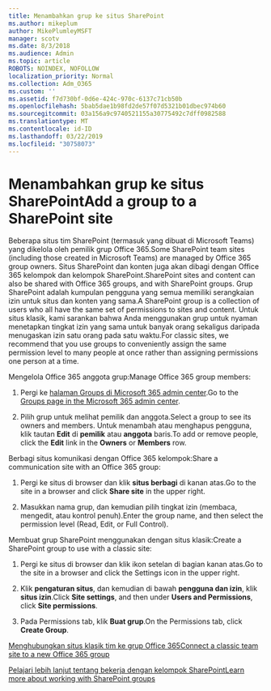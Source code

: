 ```yaml
---
title: Menambahkan grup ke situs SharePoint
ms.author: mikeplum
author: MikePlumleyMSFT
manager: scotv
ms.date: 8/3/2018
ms.audience: Admin
ms.topic: article
ROBOTS: NOINDEX, NOFOLLOW
localization_priority: Normal
ms.collection: Adm_O365
ms.custom: ''
ms.assetid: f7d730bf-0d6e-424c-970c-6137c71cb50b
ms.openlocfilehash: 5bab5dae1b98fd2de57f07d5321b01dbec974b60
ms.sourcegitcommit: 03a156a9c9740521155a30775492c7dff0982588
ms.translationtype: MT
ms.contentlocale: id-ID
ms.lasthandoff: 03/22/2019
ms.locfileid: "30758073"
---
```

# <a name="add-a-group-to-a-sharepoint-site"></a><span data-ttu-id="72b5b-102">Menambahkan grup ke situs SharePoint</span><span class="sxs-lookup"><span data-stu-id="72b5b-102">Add a group to a SharePoint site</span></span>

<span data-ttu-id="72b5b-103">Beberapa situs tim SharePoint (termasuk yang dibuat di Microsoft Teams) yang dikelola oleh pemilik grup Office 365.</span><span class="sxs-lookup"><span data-stu-id="72b5b-103">Some SharePoint team sites (including those created in Microsoft Teams) are managed by Office 365 group owners.</span></span> <span data-ttu-id="72b5b-104">Situs SharePoint dan konten juga akan dibagi dengan Office 365 kelompok dan kelompok SharePoint.</span><span class="sxs-lookup"><span data-stu-id="72b5b-104">SharePoint sites and content can also be shared with Office 365 groups, and with SharePoint groups.</span></span> <span data-ttu-id="72b5b-105">Grup SharePoint adalah kumpulan pengguna yang semua memiliki serangkaian izin untuk situs dan konten yang sama.</span><span class="sxs-lookup"><span data-stu-id="72b5b-105">A SharePoint group is a collection of users who all have the same set of permissions to sites and content.</span></span> <span data-ttu-id="72b5b-106">Untuk situs klasik, kami sarankan bahwa Anda menggunakan grup untuk nyaman menetapkan tingkat izin yang sama untuk banyak orang sekaligus daripada menugaskan izin satu orang pada satu waktu.</span><span class="sxs-lookup"><span data-stu-id="72b5b-106">For classic sites, we recommend that you use groups to conveniently assign the same permission level to many people at once rather than assigning permissions one person at a time.</span></span>
  
<span data-ttu-id="72b5b-107">Mengelola Office 365 anggota grup:</span><span class="sxs-lookup"><span data-stu-id="72b5b-107">Manage Office 365 group members:</span></span>
  
1. <span data-ttu-id="72b5b-108">Pergi ke [halaman Groups di Microsoft 365 admin center](https://portal.office.com/adminportal/home#/groups).</span><span class="sxs-lookup"><span data-stu-id="72b5b-108">Go to the [Groups page in the Microsoft 365 admin center](https://portal.office.com/adminportal/home#/groups).</span></span>
    
2. <span data-ttu-id="72b5b-109">Pilih grup untuk melihat pemilik dan anggota.</span><span class="sxs-lookup"><span data-stu-id="72b5b-109">Select a group to see its owners and members.</span></span> <span data-ttu-id="72b5b-110">Untuk menambah atau menghapus pengguna, klik tautan **Edit** di **pemilik** atau **anggota** baris.</span><span class="sxs-lookup"><span data-stu-id="72b5b-110">To add or remove people, click the **Edit** link in the **Owners** or **Members** row.</span></span> 
    
<span data-ttu-id="72b5b-111">Berbagi situs komunikasi dengan Office 365 kelompok:</span><span class="sxs-lookup"><span data-stu-id="72b5b-111">Share a communication site with an Office 365 group:</span></span>
  
1. <span data-ttu-id="72b5b-112">Pergi ke situs di browser dan klik **situs berbagi** di kanan atas.</span><span class="sxs-lookup"><span data-stu-id="72b5b-112">Go to the site in a browser and click **Share site** in the upper right.</span></span> 
    
2. <span data-ttu-id="72b5b-113">Masukkan nama grup, dan kemudian pilih tingkat izin (membaca, mengedit, atau kontrol penuh).</span><span class="sxs-lookup"><span data-stu-id="72b5b-113">Enter the group name, and then select the permission level (Read, Edit, or Full Control).</span></span>
    
<span data-ttu-id="72b5b-114">Membuat grup SharePoint menggunakan dengan situs klasik:</span><span class="sxs-lookup"><span data-stu-id="72b5b-114">Create a SharePoint group to use with a classic site:</span></span>
  
1. <span data-ttu-id="72b5b-115">Pergi ke situs di browser dan klik ikon setelan di bagian kanan atas.</span><span class="sxs-lookup"><span data-stu-id="72b5b-115">Go to the site in a browser and click the Settings icon in the upper right.</span></span>
    
2. <span data-ttu-id="72b5b-116">Klik **pengaturan situs**, dan kemudian di bawah **pengguna dan izin**, klik **situs izin**.</span><span class="sxs-lookup"><span data-stu-id="72b5b-116">Click **Site settings**, and then under **Users and Permissions**, click **Site permissions**.</span></span>
    
3. <span data-ttu-id="72b5b-117">Pada Permissions tab, klik **Buat grup**.</span><span class="sxs-lookup"><span data-stu-id="72b5b-117">On the Permissions tab, click **Create Group**.</span></span>
    
[<span data-ttu-id="72b5b-118">Menghubungkan situs klasik tim ke grup Office 365</span><span class="sxs-lookup"><span data-stu-id="72b5b-118">Connect a classic team site to a new Office 365 group</span></span>](https://go.microsoft.com/fwlink/?linkid=2008654)
  
[<span data-ttu-id="72b5b-119">Pelajari lebih lanjut tentang bekerja dengan kelompok SharePoint</span><span class="sxs-lookup"><span data-stu-id="72b5b-119">Learn more about working with SharePoint groups</span></span>](https://go.microsoft.com/fwlink/?linkid=874658)
  

